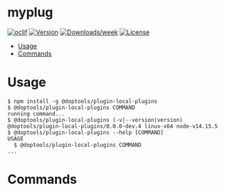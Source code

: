 myplug
======



[![oclif](https://img.shields.io/badge/cli-oclif-brightgreen.svg)](https://oclif.io)
[![Version](https://img.shields.io/npm/v/myplug.svg)](https://npmjs.org/package/myplug)
[![Downloads/week](https://img.shields.io/npm/dw/myplug.svg)](https://npmjs.org/package/myplug)
[![License](https://img.shields.io/npm/l/myplug.svg)](https://github.com/myrddraall/myplug/blob/master/package.json)

<!-- toc -->
* [Usage](#usage)
* [Commands](#commands)
<!-- tocstop -->
# Usage
<!-- usage -->
```sh-session
$ npm install -g @doptools/plugin-local-plugins
$ @doptools/plugin-local-plugins COMMAND
running command...
$ @doptools/plugin-local-plugins (-v|--version|version)
@doptools/plugin-local-plugins/0.0.0-dev.4 linux-x64 node-v14.15.5
$ @doptools/plugin-local-plugins --help [COMMAND]
USAGE
  $ @doptools/plugin-local-plugins COMMAND
...
```
<!-- usagestop -->
# Commands
<!-- commands -->

<!-- commandsstop -->
